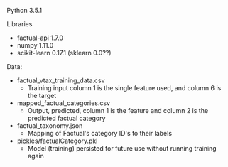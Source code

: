 Python 3.5.1

Libraries
* factual-api 1.7.0
* numpy 1.11.0
* scikit-learn 0.17.1 (sklearn 0.0??)
 
Data:
* factual_vtax_training_data.csv
  * Training input column 1 is the single feature used, and column 6 is the target
* mapped_factual_categories.csv
  * Output, predicted, column 1 is the feature and column 2 is the predicted factual category  
* factual_taxonomy.json
  * Mapping of Factual's category ID's to their labels
* pickles/factualCategory.pkl
  * Model (training) persisted for future use without running training again
